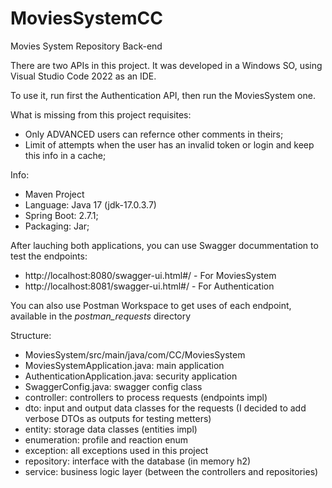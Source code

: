 # MoviesSystemCC
Movies System Repository Back-end

There are two APIs in this project. It was developed in a Windows SO, using Visual Studio Code 2022 as an IDE.

To use it, run first the Authentication API, then run the MoviesSystem one.

What is missing from this project requisites:
 - Only ADVANCED users can refernce other comments in theirs;
 - Limit of attempts when the user has an invalid token or login and keep this info in a cache;

Info:
- Maven Project
- Language: Java 17 (jdk-17.0.3.7)
- Spring Boot: 2.7.1;
- Packaging: Jar;

After lauching both applications, you can use Swagger docummentation to test the endpoints:
- http://localhost:8080/swagger-ui.html#/ - For MoviesSystem
- http://localhost:8081/swagger-ui.html#/ - For Authentication

You can also use Postman Workspace to get uses of each endpoint, available in the _postman_requests_ directory

Structure:
- MoviesSystem/src/main/java/com/CC/MoviesSystem
- MoviesSystemApplication.java: main application
- AuthenticationApplication.java: security application
- SwaggerConfig.java: swagger config class
- controller: controllers to process requests (endpoints impl)
- dto: input and output data classes for the requests (I decided to add verbose DTOs as outputs for testing metters)
- entity: storage data classes (entities impl)
- enumeration: profile and reaction enum
- exception: all exceptions used in this project
- repository: interface with the database (in memory h2)
- service: business logic layer (between the controllers and repositories)
